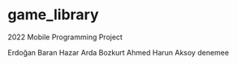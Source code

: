 # game_library
2022 Mobile Programming Project

Erdoğan Baran Hazar
Arda Bozkurt
Ahmed Harun Aksoy
denemee
